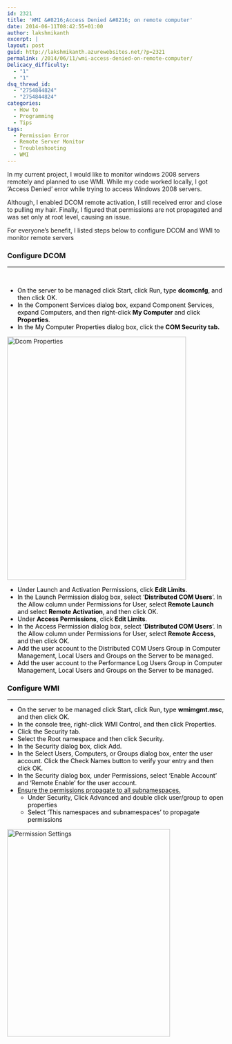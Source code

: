 ```yaml
---
id: 2321
title: 'WMI &#8216;Access Denied &#8216; on remote computer'
date: 2014-06-11T08:42:55+01:00
author: lakshmikanth
excerpt: |
layout: post
guid: http://lakshmikanth.azurewebsites.net/?p=2321
permalink: /2014/06/11/wmi-access-denied-on-remote-computer/
Delicacy_difficulty:
  - "1"
  - "1"
dsq_thread_id:
  - "2754844824"
  - "2754844824"
categories:
  - How to
  - Programming
  - Tips
tags:
  - Permission Error
  - Remote Server Monitor
  - Troubleshooting
  - WMI
---
```

In my current project, I would like to monitor windows 2008 servers remotely and planned to use WMI. While my code worked locally, I got &#8216;Access Denied&#8217; error while trying to access Windows 2008 servers.

Although, I enabled DCOM remote activation, I still received error and close to pulling my hair. Finally, I figured that permissions are not propagated and was set only at root level, causing an issue.

For everyone&#8217;s benefit, I listed steps below to configure DCOM and WMI to monitor remote servers

### **Configure DCOM**

* * *

&nbsp;

<div>
  <ul style="color: #000000;">
    <li>
      On the server to be managed click Start, click Run, type <strong>dcomcnfg</strong>, and then click OK.
    </li>
    <li>
      In the Component Services dialog box, expand Component Services, expand Computers, and then right-click <strong>My Computer</strong> and click <strong>Properties</strong>.
    </li>
    <li>
      In the My Computer Properties dialog box, click the <strong>COM Security tab.</strong>
    </li>
  </ul>
  
  <p>
    <a href="http://localhost/newlakshmikanth3/wp-content/uploads/2014/06/Dcom-Properties.png"><img class="aligncenter size-full wp-image-2341" src="http://localhost/newlakshmikanth3/wp-content/uploads/2014/06/Dcom-Properties.png" alt="Dcom Properties" width="414" height="564" srcset="http://localhost/newlakshmikanth3/wp-content/uploads/2014/06/Dcom-Properties.png 414w, http://localhost/newlakshmikanth3/wp-content/uploads/2014/06/Dcom-Properties-220x300.png 220w" sizes="(max-width: 414px) 100vw, 414px" /></a>
  </p>
  
  <ul style="color: #000000;">
    <li>
      Under Launch and Activation Permissions, click <strong>Edit Limits</strong>.
    </li>
    <li>
      In the Launch Permission dialog box, select &#8216;<strong>Distributed COM Users</strong>&#8216;. In the Allow column under Permissions for User, select <strong>Remote Launch</strong> and select <strong>Remote Activation</strong>, and then click OK.
    </li>
    <li>
      Under <strong>Access Permissions</strong>, click <strong>Edit Limits</strong>.
    </li>
    <li>
      In the Access Permission dialog box, select &#8216;<strong>Distributed COM Users</strong>&#8216;. In the Allow column under Permissions for User, select <strong>Remote Access</strong>, and then click OK.
    </li>
    <li>
      Add the user account to the Distributed COM Users Group in Computer Management, Local Users and Groups on the Server to be managed.
    </li>
    <li>
      Add the user account to the Performance Log Users Group in Computer Management, Local Users and Groups on the Server to be managed.
    </li>
  </ul>
  
  <h3 style="color: #000000;">
    <strong>Configure WMI</strong>
  </h3>
  
  <hr />
  
  <ul style="color: #000000;">
    <li>
      On the server to be managed click Start, click Run, type <strong>wmimgmt.msc</strong>, and then click OK.
    </li>
    <li>
      In the console tree, right-click WMI Control, and then click Properties.
    </li>
    <li>
      Click the Security tab.
    </li>
    <li>
      Select the Root namespace and then click Security.
    </li>
    <li>
      In the Security dialog box, click Add.
    </li>
    <li>
      In the Select Users, Computers, or Groups dialog box, enter the user account. Click the Check Names button to verify your entry and then click OK.
    </li>
    <li>
      In the Security dialog box, under Permissions, select &#8216;Enable Account&#8217; and &#8216;Remote Enable&#8217; for the user account.
    </li>
    <li>
      <span style="text-decoration: underline;">Ensure the permissions propagate to all subnamespaces.</span> <ul>
        <li>
          Under Security, Click Advanced and double click user/group to open properties
        </li>
        <li>
          Select &#8216;This namespaces and subnamespaces&#8217; to propagate permissions
        </li>
      </ul>
    </li>
  </ul>
  
  <p>
    <a href="http://localhost/newlakshmikanth3/wp-content/uploads/2014/06/Permission-Settings.png"><img class="aligncenter size-full wp-image-2331" src="http://localhost/newlakshmikanth3/wp-content/uploads/2014/06/Permission-Settings.png" alt="Permission Settings" width="377" height="481" srcset="http://localhost/newlakshmikanth3/wp-content/uploads/2014/06/Permission-Settings.png 377w, http://localhost/newlakshmikanth3/wp-content/uploads/2014/06/Permission-Settings-235x300.png 235w" sizes="(max-width: 377px) 100vw, 377px" /></a>
  </p>
</div>